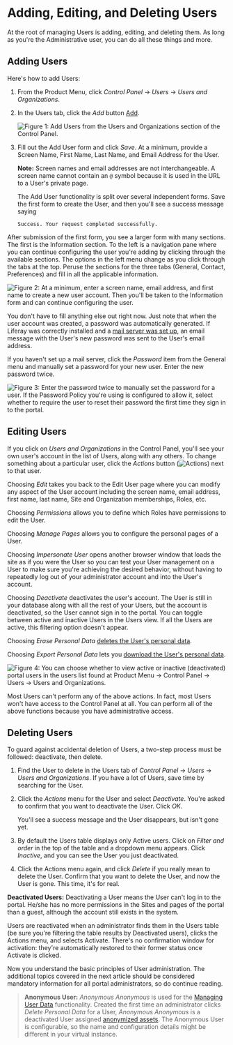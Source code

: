 # Adding, Editing, and Deleting Users

At the root of managing Users is adding, editing, and deleting them. As long as you're the Administrative user, you can do all these things and more. 

## Adding Users

Here's how to add Users: 

1.  From the Product Menu, click *Control Panel* &rarr; *Users* &rarr; *Users and Organizations*. 

2.  In the Users tab, click the *Add* button [Add](./images/icon-add.png).

    ![Figure 1: Add Users from the Users and Organizations section of the Control Panel.](./images/usrmgmt-add-user.png)

3.  Fill out the Add User form and click *Save*. At a minimum, provide a Screen Name, First Name, Last Name, and Email Address for the User.

    **Note:** Screen names and email addresses are not interchangeable. A screen name cannot contain an `@` symbol because it is used in the URL to a User's private page.

    The Add User functionality is split over several independent forms. Save the first form to create the User, and then you'll see a success message saying

        Success. Your request completed successfully. 

After submission of the first form, you see a larger form with many sections. The first is the Information section. To the left is a navigation pane where you can continue configuring the user you're adding by clicking through the available sections. The options in the left menu change as you click through the tabs at the top. Peruse the sections for the three tabs (General, Contact, Preferences) and fill in all the applicable information.

![Figure 2: At a minimum, enter a screen name, email address, and first name to create a new user account. Then you'll be taken to the Information form and can continue configuring the user.](./images/add-user-forms-menu.png)

You don't have to fill anything else out right now. Just note that when the user account was created, a password was automatically generated. If Liferay was correctly installed and a [mail server was set up](/docs/7-2/user/-/knowledge_base/u/server-administration), an email message with the User's new password was sent to the User's email address.

If you haven't set up a mail server, click the *Password* item from the General menu and manually set a password for your new user. Enter the new password twice.

![Figure 3: Enter the password twice to manually set the password for a user. If the Password Policy you're using is configured to allow it, select whether to require the user to reset their password the first time they sign in to the portal.](./images/usrmgmt-require-password-reset.png)

## Editing Users

If you click on *Users and Organizations* in the Control Panel, you'll see your own user's account in the list of Users, along with any others. To change something about a particular user, click the *Actions* button (![Actions](./images/icon-actions.png)) next to that user.

Choosing *Edit* takes you back to the Edit User page where you can modify any aspect of the User account including the screen name, email address, first name, last name, Site and Organization memberships, Roles, etc.

Choosing *Permissions* allows you to define which Roles have permissions to edit the User.

Choosing *Manage Pages* allows you to configure the personal pages of a User.

Choosing *Impersonate User* opens another browser window that loads the site as if you were the User so you can test your User management on a User to make sure you're achieving the desired behavior, without having to repeatedly log out of your administrator account and into the User's account.

Choosing *Deactivate* deactivates the user's account. The User is still in your database along with all the rest of your Users, but the account is deactivated, so the User cannot sign in to the portal. You can toggle between active and inactive Users in the Users view. If all the Users are active, this filtering option doesn't appear.

Choosing *Erase Personal Data* [deletes the User's personal data](/docs/7-2/user/-/knowledge_base/u/managing-user-data). 

Choosing *Export Personal Data* lets you [download the User's personal data](/docs-7-2/user/-/knowledge_base/u/exporting-user-data).

![Figure 4: You can choose whether to view active or inactive (deactivated) portal users in the users list found at *Product Menu* &rarr; *Control Panel* &rarr; *Users* &rarr; *Users and Organizations*.](./images/usrmgmt-active.png)

Most Users can't perform any of the above actions. In fact, most Users won't have access to the Control Panel at all. You can perform all of the above functions because you have administrative access.

## Deleting Users

To guard against accidental deletion of Users, a two-step process must be followed: deactivate, then delete.

1.  Find the User to delete in the Users tab of *Control Panel* &rarr; *Users* &rarr; *Users and Organizations*. If you have a lot of Users, save time by searching for the User.

2.  Click the *Actions* menu for the User and select *Deactivate*. You're asked to confirm that you want to deactivate the User. Click *OK*. 

    You'll see a success message and the User disappears, but isn't gone yet.

3.  By default the Users table displays only Active users. Click on *Filter and order* in the top of the table and a dropdown menu appears. Click *Inactive*, and you can see the User you just deactivated. 

4.  Click the Actions menu again, and click *Delete* if you really mean to delete the User. Confirm that you want to delete the User, and now the User is gone. This time, it's for real.

**Deactivated Users:** Deactivating a User means the User can't log in to the portal. He/she has no more permissions in the Sites and pages of the portal than a guest, although the account still exists in the system.

Users are reactivated when an administrator finds them in the Users table (be sure you're filtering the table results by Deactivated users), clicks the Actions menu, and selects Activate. There's no confirmation window for activation: they're automatically restored to their former status once Activate is clicked.

Now you understand the basic principles of User administration. The additional topics covered in the next article should be considered mandatory information for all portal administrators, so do continue reading.

> **Anonymous User:** *Anonymous Anonymous* is used for the [Managing User Data](/docs/7-2/user/-/knowledge_base/u/managing-user-data) functionality. Created the first time an administrator clicks *Delete Personal Data* for a User, *Anonymous Anonymous* is a deactivated User assigned [anonymized assets](/docs/7-2/user/-/knowledge_base/u/managing-user-data#anonymizing-data). The Anonymous User is configurable, so the name and configuration details might be different in your virtual instance.
